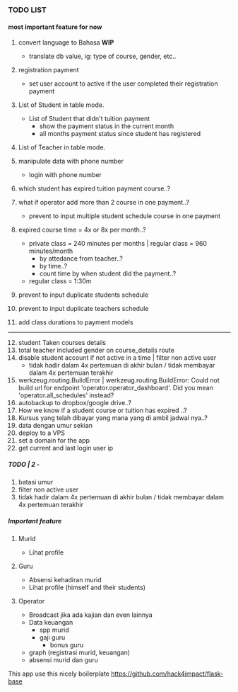 ### TODO LIST

#### most important feature for now
1. convert language to Bahasa **WIP**
    - translate db value, ig: type of course, gender, etc..
2. registration payment
    - set user account to active if the user completed their registration payment
3. List of Student in table mode.
    - List of Student that didn't tuition payment
        - show the payment status in the current month
        - all months payment status since student has registered
4. List of Teacher in table mode.

5. manipulate data with phone number
    - login with phone number
6. which student has expired tuition payment course..?
7. what if operator add more than 2 course in one payment..?
    - prevent to input multiple student schedule course in one payment
8. expired course time = 4x or 8x per month..?
    - private class = 240 minutes per months | regular class = 960 minutes/month
        - by attedance from teacher..?
        - by time..?
        - count time by when student did the payment..?
    - regular class = 1:30m
9. prevent to input duplicate students schedule
10. prevent to input duplicate teachers schedule
11. add class durations to payment models
----------------------------------------------------------------------------------
12. student Taken courses details
13. total teacher included gender on course_details route
14. disable student account if not active in a time | filter non active user
    - tidak hadir dalam 4x pertemuan di akhir bulan  / tidak membayar dalam 4x pertemuan terakhir
15. werkzeug.routing.BuildError | werkzeug.routing.BuildError: Could not build url for endpoint 'operator.operator_dashboard'. Did you mean 'operator.all_schedules' instead?
16. autobackup to dropbox/google drive..?
17. How we know if a student course or tuition has expired  ..?
18. Kursus yang telah dibayar yang mana yang di ambil jadwal nya..?
19. data dengan umur sekian
20. deploy to a VPS
21. set a domain for the app
22. get current and last login user ip

##### TODO | 2 -
1. batasi umur
2. filter non active user
3. tidak hadir dalam 4x pertemuan di akhir bulan  / tidak membayar dalam 4x pertemuan terakhir

##### Important feature
1. Murid
    - Lihat profile
    
2. Guru
    - Absensi kehadiran murid
    - Lihat profile (himself and their students)
    
3. Operator
    - Broadcast jika ada kajian dan even lainnya
    - Data keuangan
        - spp murid    
        - gaji guru
            - bonus guru
    - graph (registrasi murid, keuangan)
    - absensi murid dan guru


This app use this nicely boilerplate
https://github.com/hack4impact/flask-base
